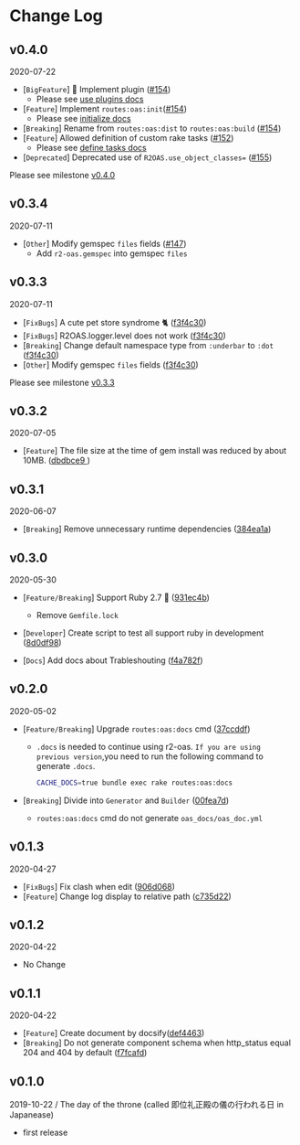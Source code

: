 # Change Log

## v0.4.0

2020-07-22

- [`BigFeature`] 🎯 Implement plugin ([#154](https://github.com/yukihirop/r2-oas/pull/154))
    - Please see [use plugins docs](https://yukihirop.github.io/r2-oas/#/usage/use_plugins)
- [`Feature`] Implement `routes:oas:init`([#154](https://github.com/yukihirop/r2-oas/pull/154))
    - Please see [initialize docs](https://yukihirop.github.io/r2-oas/#/usage/initialize)
- [`Breaking`] Rename from `routes:oas:dist` to `routes:oas:build` ([#154](https://github.com/yukihirop/r2-oas/pull/154))
- [`Feature`] Allowed definition of custom rake tasks ([#152](https://github.com/yukihirop/r2-oas/pull/152))
    - Please see [define tasks docs](https://yukihirop.github.io/r2-oas/#/usage/define_tasks)
- [`Deprecated`] Deprecated use of `R2OAS.use_object_classes=` ([#155](https://github.com/yukihirop/r2-oas/pull/155))

Please see milestone [v0.4.0](https://github.com/yukihirop/r2-oas/milestone/4?closed=1)

## v0.3.4

2020-07-11

- [`Other`] Modify gemspec `files` fields ([#147](https://github.com/yukihirop/r2-oas/pull/147))
    - Add `r2-oas.gemspec` into gemspec `files`

## v0.3.3

2020-07-11

- [`FixBugs`] A cute pet store syndrome 🐈 ([f3f4c30](https://github.com/yukihirop/r2-oas/pull/144))
- [`FixBugs`]  R2OAS.logger.level does not work ([f3f4c30](https://github.com/yukihirop/r2-oas/pull/144))
- [`Breaking`] Change default namespace type from `:underbar` to `:dot` ([f3f4c30](https://github.com/yukihirop/r2-oas/pull/144))
- [`Other`] Modify gemspec `files` fields ([f3f4c30](https://github.com/yukihirop/r2-oas/pull/144))

Please see milestone [v0.3.3](https://github.com/yukihirop/r2-oas/milestone/3?closed=1)

## v0.3.2

2020-07-05

- [`Feature`] The file size at the time of gem install was reduced by about 10MB. ([dbdbce9 ](https://github.com/yukihirop/r2-oas/pull/138))

## v0.3.1

2020-06-07

- [`Breaking`] Remove unnecessary runtime dependencies ([384ea1a](https://github.com/yukihirop/r2-oas/pull/132))

## v0.3.0

2020-05-30

- [`Feature/Breaking`] Support Ruby 2.7 🎉 ([931ec4b](https://github.com/yukihirop/r2-oas/pull/122))

  - Remove `Gemfile.lock`

- [`Developer`] Create script to test all support ruby in development ([8d0df98](https://github.com/yukihirop/r2-oas/pull/124))
- [`Docs`] Add docs about Trableshouting ([f4a782f](https://github.com/yukihirop/r2-oas/pull/125))

## v0.2.0

2020-05-02

- [`Feature/Breaking`] Upgrade `routes:oas:docs` cmd ([37ccddf](https://github.com/yukihirop/r2-oas/pull/117))
  
  - `.docs` is needed to continue using r2-oas. `If you are using previous version`,you need to run the following command to generate `.docs`.

    ```bash
    CACHE_DOCS=true bundle exec rake routes:oas:docs
    ```

- [`Breaking`] Divide into `Generator` and `Builder` ([00fea7d](https://github.com/yukihirop/r2-oas/pull/116))
  - `routes:oas:docs` cmd do not generate `oas_docs/oas_doc.yml`

## v0.1.3

2020-04-27

- [`FixBugs`] Fix clash when edit ([906d068](https://github.com/yukihirop/r2-oas/pull/109))
- [`Feature`] Change log display to relative path ([c735d22](https://github.com/yukihirop/r2-oas/pull/111))

## v0.1.2

2020-04-22

- No Change

## v0.1.1

2020-04-22

- [`Feature`] Create document by docsify([def4463](https://github.com/yukihirop/r2-oas/pull/99))
- [`Breaking`] Do not generate component schema when http_status equal 204 and 404 by default ([f7fcafd](https://github.com/yukihirop/r2-oas/pull/103))


## v0.1.0

2019-10-22 / The day of the throne (called 即位礼正殿の儀の行われる日 in Japanease)

- first release
